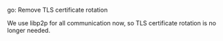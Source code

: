 go: Remove TLS certificate rotation

We use libp2p for all communication now, so TLS certificate rotation is
no longer needed.

